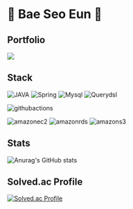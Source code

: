 # 🌱 Bae Seo Eun 🌱

## Portfolio
<a href="https://baeseoeun.notion.site/4fd7c0fd78394024974f668bbbd9afa6" target="_blank"><img src="https://img.shields.io/badge/Portfolio-000000?style=flat-square&logo=Notion&logoColor=white"/></a>

## Stack
![JAVA](https://img.shields.io/badge/JAVA-007396.svg?&style=for-the-badge&logo=JAVA&logoColor=white)
![Spring](https://img.shields.io/badge/Spring-6DB33F.svg?&style=for-the-badge&logo=Spring&logoColor=white)
![Mysql](https://img.shields.io/badge/Mysql-4479A1.svg?&style=for-the-badge&logo=Mysql&logoColor=white)
![Querydsl](https://img.shields.io/badge/Querydsl-6DB33F.svg?&style=for-the-badge&logo=Querydsl&logoColor=white)

![githubactions](https://img.shields.io/badge/githubactions-2088FF.svg?&style=for-the-badge&logo=githubactions&logoColor=white)

![amazonec2](https://img.shields.io/badge/amazonec2-FF9900.svg?&style=for-the-badge&logo=amazonec2&logoColor=white)
![amazonrds](https://img.shields.io/badge/amazonrds-527FFF.svg?&style=for-the-badge&logo=amazonrds&logoColor=white)
![amazons3](https://img.shields.io/badge/amazons3-569A31.svg?&style=for-the-badge&logo=amazons3&logoColor=white)






<!--
**seoeunbae/seoeunbae** is a ✨ _special_ ✨ repository because its `README.md` (this file) appears on your GitHub profile.

Here are some ideas to get you started:

- 🔭 I’m currently working on ...
- 🌱 I’m currently learning ...
- 👯 I’m looking to collaborate on ...
- 🤔 I’m looking for help with ...
- 💬 Ask me about ...
- 📫 How to reach me: ...
- 😄 Pronouns: ...
- ⚡ Fun fact: ...
-->
## Stats
![Anurag's GitHub stats](https://github-readme-stats.vercel.app/api?username=seoeunbae&show_icons=true&theme=radical)

## Solved.ac Profile
[![Solved.ac Profile](http://mazassumnida.wtf/api/v2/generate_badge?boj=lily9903)](https://solved.ac/lily9903/)
